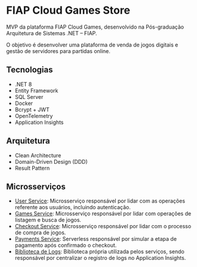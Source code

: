 ﻿# FIAP Cloud Games Store 

MVP da plataforma FIAP Cloud Games, desenvolvido na Pós-graduação Arquitetura de Sistemas .NET – FIAP.

O objetivo é desenvolver uma plataforma de venda de jogos digitais e gestão de servidores para partidas online. 

## Tecnologias 

- .NET 8
- Entity Framework
- SQL Server
- Docker
- Bcrypt + JWT
- OpenTelemetry
- Application Insights

## Arquitetura

- Clean Architecture
- Domain-Driven Design (DDD)
- Result Pattern

## Microsserviços

- [User Service](https://github.com/cloud-games-store/cloud-games-store-users): Microsserviço responsável por lidar com as operações referente aos usuários, incluindo autenticação.
- [Games Service](https://github.com/cloud-games-store/cloud-games-store-games): Microsserviço responsável por lidar com operações de listagem e busca de jogos.
- [Checkout Service](https://github.com/cloud-games-store/cloud-games-store-checkout): Microsserviço responsável por lidar com o processo de compra de jogos.
- [Payments Service](https://github.com/cloud-games-store/cloud-games-store-payments): Serverless responsável por simular a etapa de pagamento após confirmado o checkout.
- [Biblioteca de Logs](https://github.com/cloud-games-store/cloud-games-store-logs): Biblioteca própria utilizada pelos serviços, sendo responsável por centralizar o registro de logs no Application Insights.



